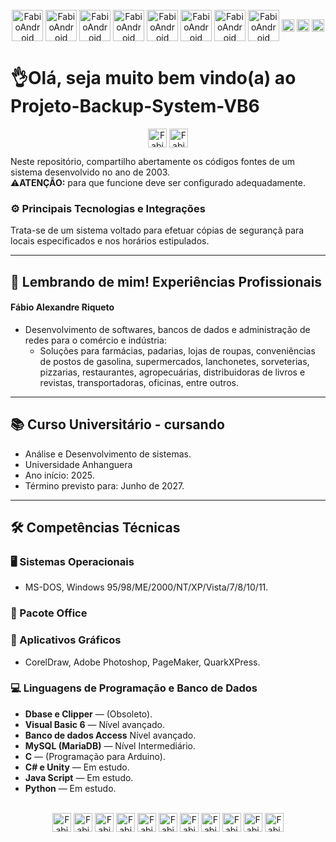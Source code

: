 <div style="display: inline_block" align="center"><br> 
<img align="center" alt="FabioAndroid" height="50" width"40" src="https://encrypted-tbn0.gstatic.com/images?q=tbn:ANd9GcTsOzgv8ivi-kF-J5qYb5kWRfB94Wl6jQvjn3bO4C1AOVaPSAwwFNz33_Noghhlt_0zO6I&usqp=CAU" />
<img align="center" alt="FabioAndroid" height="50" width"40" src="https://uxwing.com/wp-content/themes/uxwing/download/brands-and-social-media/ubuntu-color-icon.png" />
<img align="center" alt="FabioAndroid" height="50" width"40" src="https://cdn.jsdelivr.net/gh/devicons/devicon@latest/icons/android/android-original.svg" />
<img align="center" alt="FabioAndroid" height="50" width"40" src="https://cdn.jsdelivr.net/gh/devicons/devicon@latest/icons/visualbasic/visualbasic-original.svg" />
<img align="center" alt="FabioAndroid" height="50" width"40" src="https://upload.wikimedia.org/wikipedia/commons/f/f8/Microsoft_Access_2013-2019_logo.svg" />
<img align="center" alt="FabioAndroid" height="50" width"40" src="https://cdn.jsdelivr.net/gh/devicons/devicon@latest/icons/azuresqldatabase/azuresqldatabase-original.svg" />
<img align="center" alt="FabioAndroid" height="50" width"40" src="https://upload.wikimedia.org/wikipedia/commons/1/18/C_Programming_Language.svg" />
<img align="center" alt="FabioAndroid" height="50" width"40" src="https://cdn.jsdelivr.net/gh/devicons/devicon@latest/icons/arduino/arduino-original.svg" />     
<img align="center" alt="FabioAndroid" height="20" width"40" src="https://cdn.jsdelivr.net/gh/devicons/devicon@latest/icons/cplusplus/cplusplus-original.svg" />
<img align="center" alt="FabioAndroid" height="20" width"40" src="https://cdn.jsdelivr.net/gh/devicons/devicon@latest/icons/javascript/javascript-original.svg" />
<img align="center" alt="FabioAndroid" height="20" width"40" src="https://cdn.jsdelivr.net/gh/devicons/devicon@latest/icons/python/python-original.svg" />
</div>

# 👌Olá, seja muito bem vindo(a) ao Projeto-Backup-System-VB6
<div style="display: inline_block" align="center">
<img align="center" alt="FabioAndroid" height="30" width"40" src="https://cdn.jsdelivr.net/gh/devicons/devicon@latest/icons/visualbasic/visualbasic-original.svg" />
<img align="center" alt="FabioAndroid" height="30" width"40" src="https://upload.wikimedia.org/wikipedia/commons/f/f8/Microsoft_Access_2013-2019_logo.svg" />
</div>

Neste repositório, compartilho abertamente os códigos fontes de um sistema desenvolvido no ano de 2003.<br>
⚠**ATENÇÃO:** para que funcione deve ser configurado adequadamente.

### ⚙️ Principais Tecnologias e Integrações
Trata-se de um sistema voltado para efetuar cópias de segurançã para locais especificados e nos horários estipulados.

---

## 💼 Lembrando de mim! Experiências Profissionais
#### Fábio Alexandre Riqueto
- Desenvolvimento de softwares, bancos de dados e administração de redes para o comércio e indústria:  
  - Soluções para farmácias, padarias, lojas de roupas, conveniências de postos de gasolina, supermercados, lanchonetes, sorveterias, pizzarias, restaurantes, agropecuárias, distribuidoras de livros e revistas, transportadoras, oficinas, entre outros.

---

## 📚 Curso Universitário - cursando

- Análise e Desenvolvimento de sistemas.
- Universidade Anhanguera 
- Ano início: 2025. 
- Término previsto para: Junho de 2027. 

---

## 🛠️ Competências Técnicas

### 🖥️ Sistemas Operacionais
- MS-DOS, Windows 95/98/ME/2000/NT/XP/Vista/7/8/10/11.

### 📝 Pacote Office

### 🎨 Aplicativos Gráficos
- CorelDraw, Adobe Photoshop, PageMaker, QuarkXPress.

### 💻 Linguagens de Programação e Banco de Dados
- **Dbase e Clipper** — (Obsoleto).  
- **Visual Basic 6** — Nível avançado.  
- **Banco de dados Access** Nível avançado.  
- **MySQL (MariaDB)** — Nível Intermediário.  
- **C** — (Programação para Arduino).  
- **C# e Unity** — Em estudo.  
- **Java Script** — Em estudo.  
- **Python** — Em estudo.  

<div style="display: inline_block" align="center"><br> 
<img align="center" alt="FabioAndroid" height="30" width"40" src="https://encrypted-tbn0.gstatic.com/images?q=tbn:ANd9GcTsOzgv8ivi-kF-J5qYb5kWRfB94Wl6jQvjn3bO4C1AOVaPSAwwFNz33_Noghhlt_0zO6I&usqp=CAU" />
<img align="center" alt="FabioAndroid" height="30" width"40" src="https://uxwing.com/wp-content/themes/uxwing/download/brands-and-social-media/ubuntu-color-icon.png" />
<img align="center" alt="FabioAndroid" height="30" width"40" src="https://cdn.jsdelivr.net/gh/devicons/devicon@latest/icons/android/android-original.svg" />
<img align="center" alt="FabioAndroid" height="30" width"40" src="https://cdn.jsdelivr.net/gh/devicons/devicon@latest/icons/visualbasic/visualbasic-original.svg" />
<img align="center" alt="FabioAndroid" height="30" width"40" src="https://upload.wikimedia.org/wikipedia/commons/f/f8/Microsoft_Access_2013-2019_logo.svg" />
<img align="center" alt="FabioAndroid" height="30" width"40" src="https://cdn.jsdelivr.net/gh/devicons/devicon@latest/icons/azuresqldatabase/azuresqldatabase-original.svg" />
<img align="center" alt="FabioAndroid" height="30" width"40" src="https://upload.wikimedia.org/wikipedia/commons/1/18/C_Programming_Language.svg" />
<img align="center" alt="FabioAndroid" height="30" width"40" src="https://cdn.jsdelivr.net/gh/devicons/devicon@latest/icons/arduino/arduino-original.svg" />     
<img align="center" alt="FabioAndroid" height="30" width"40" src="https://cdn.jsdelivr.net/gh/devicons/devicon@latest/icons/cplusplus/cplusplus-original.svg" />
<img align="center" alt="FabioAndroid" height="30" width"40" src="https://cdn.jsdelivr.net/gh/devicons/devicon@latest/icons/javascript/javascript-original.svg" />
<img align="center" alt="FabioAndroid" height="30" width"40" src="https://cdn.jsdelivr.net/gh/devicons/devicon@latest/icons/python/python-original.svg" />
</div>
